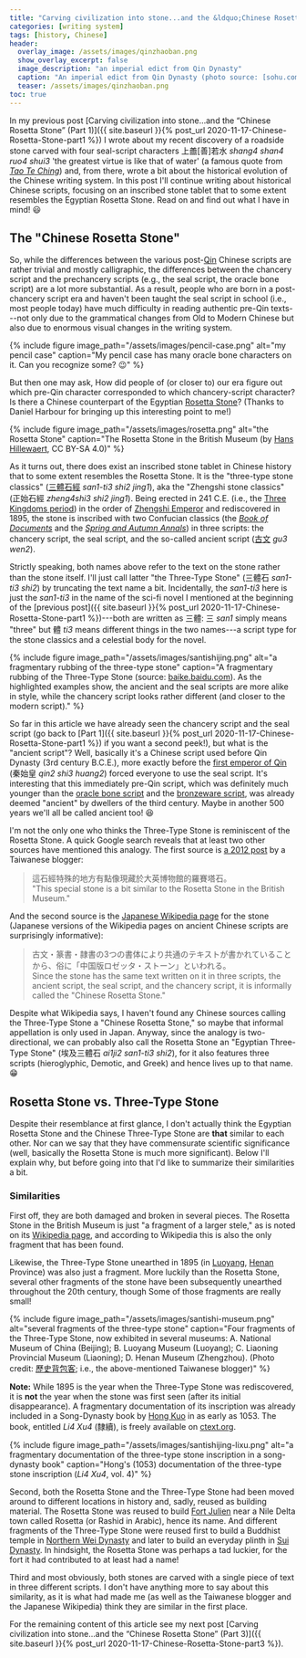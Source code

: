 ```yaml
---
title: "Carving civilization into stone...and the &ldquo;Chinese Rosetta Stone&rdquo; (Part 2)"
categories: [writing system]
tags: [history, Chinese]
header:
  overlay_image: /assets/images/qinzhaoban.png
  show_overlay_excerpt: false
  image_description: "an imperial edict from Qin Dynasty"
  caption: "An imperial edict from Qin Dynasty (photo source: [sohu.com](https://www.sohu.com/a/211582651_99995576))"
  teaser: /assets/images/qinzhaoban.png
toc: true
---
```


In my previous post [Carving civilization into stone...and the &ldquo;Chinese Rosetta Stone&rdquo; (Part 1)]({{ site.baseurl }}{% post_url 2020-11-17-Chinese-Rosetta-Stone-part1 %}) I wrote about my recent discovery of a roadside stone carved with four seal-script characters 上譱[善]若水 *shang4 shan4 ruo4 shui3* 'the greatest virtue is like that of water' (a famous quote from [*Tao Te Ching*](https://en.wikipedia.org/wiki/Tao_Te_Ching)) and, from there, wrote a bit about the historical evolution of the Chinese writing system. In this post I'll continue writing about historical Chinese scripts, focusing on an inscribed stone tablet that to some extent resembles the Egyptian Rosetta Stone. Read on and find out what I have in mind! 😃

## The "Chinese Rosetta Stone"
So, while the differences between the various post-[Qin](https://en.wikipedia.org/wiki/Qin_dynasty) Chinese scripts are rather trivial and mostly calligraphic, the differences between the chancery script and the prechancery scripts (e.g., the seal script, the oracle bone script) are a lot more substantial. As a result, people who are born in a post-chancery script era and haven't been taught the seal script in school (i.e., most people today) have much difficulty in reading authentic pre-Qin texts---not only due to the grammatical changes from Old to Modern Chinese but also due to enormous visual changes in the writing system.

{% include figure image_path="/assets/images/pencil-case.png" alt="my pencil case" caption="My pencil case has many oracle bone characters on it. Can you recognize some? 😉" %}

But then one may ask, How did people of (or closer to) our era figure out which pre-Qin character corresponded to which chancery-script character? Is there a Chinese counterpart of the Egyptian [Rosetta Stone](https://en.wikipedia.org/wiki/Rosetta_Stone#Reading_the_Rosetta_Stone)? (Thanks to Daniel Harbour for bringing up this interesting point to me!)

{% include figure image_path="/assets/images/rosetta.png" alt="the Rosetta Stone" caption="The Rosetta Stone in the British Museum (by [Hans Hillewaert](https://commons.wikimedia.org/w/index.php?curid=3153928), CC BY-SA 4.0)" %}

As it turns out, there does exist an inscribed stone tablet in Chinese history that to some extent resembles the Rosetta Stone. It is the "three-type stone classics" ([三體石經](https://baike.baidu.com/item/三体石经/8356137?fromtitle=正始石经&fromid=7916540) *san1-ti3 shi2 jing1*), aka the "Zhengshi stone classics" (正始石經 *zheng4shi3 shi2 jing1*). Being erected in 241 C.E. (i.e., the [Three Kingdoms period](https://en.wikipedia.org/wiki/Three_Kingdoms)) in the order of [Zhengshi Emperor](https://en.wikipedia.org/wiki/Cao_Fang#Era_names) and rediscovered in 1895, the stone is inscribed with two Confucian classics (the [*Book of Documents*](https://en.wikipedia.org/wiki/Book_of_Documents) and the [*Spring and Autumn Annals*](https://en.wikipedia.org/wiki/Spring_and_Autumn_Annals)) in three scripts: the chancery script, the seal script, and the so-called ancient script ([古文](https://zh.wikipedia.org/zh-tw/古文_(文字)) *gu3 wen2*).

Strictly speaking, both names above refer to the text on the stone rather than the stone itself. I'll just call latter "the Three-Type Stone" (三體石 *san1-ti3 shi2*) by truncating the text name a bit. Incidentally, the *san1-ti3* here is just the *san1-ti3* in the name of the sci-fi novel I mentioned at the beginning of the [previous post]({{ site.baseurl }}{% post_url 2020-11-17-Chinese-Rosetta-Stone-part1 %})---both are written as 三體: 三 *san1* simply means "three" but 體 *ti3* means different things in the two names---a script type for the stone classics and a celestial body for the novel.<a id="rubbing"></a>

{% include figure image_path="/assets/images/santishijing.png" alt="a fragmentary rubbing of the three-type stone" caption="A fragmentary rubbing of the Three-Type Stone (source: [baike.baidu.com](https://baike.baidu.com/pic/三体石经/8356137/1591986/f7426d8dbca9e449b21bba1f?fr=lemma&ct=cover#aid=1591986&pic=f7426d8dbca9e449b21bba1f)). As the highlighted examples show, the ancient and the seal scripts are more alike in style, while the chancery script looks rather different (and closer to the modern script)." %}

So far in this article we have already seen the chancery script and the seal script (go back to [Part 1]({{ site.baseurl }}{% post_url 2020-11-17-Chinese-Rosetta-Stone-part1 %}) if you want a second peek!), but what is the "ancient script"? Well, basically it's a Chinese script used before Qin Dynasty (3rd century B.C.E.), more exactly before the [first emperor of Qin](https://en.wikipedia.org/wiki/Qin_Shi_Huang#As_the_Emperor_of_Qin) (秦始皇 *qin2 shi3 huang2*) forced everyone to use the seal script. It's interesting that this immediately pre-Qin script, which was definitely much younger than the [oracle bone script](https://en.wikipedia.org/wiki/Oracle_bone_script) and the [bronzeware script](https://en.wikipedia.org/wiki/Chinese_bronze_inscriptions), was already deemed "ancient" by dwellers of the third century. Maybe in another 500 years we'll all be called ancient too! 😆

I'm not the only one who thinks the Three-Type Stone is reminiscent of the Rosetta Stone. A quick Google search reveals that at least two other sources have mentioned this analogy. The first source is [a 2012 post](https://hsiangming.blogspot.com/2012/09/blog-post_8.html) by a Taiwanese blogger:
> 這石經特殊的地方有點像現藏於大英博物館的羅賽塔石。<br>
> "This special stone is a bit similar to the Rosetta Stone in the British Museum."

And the second source is the [Japanese Wikipedia page](https://ja.wikipedia.org/wiki/三体石経) for the stone (Japanese versions of the Wikipedia pages on ancient Chinese scripts are surprisingly informative):
> 古文・篆書・隷書の3つの書体により共通のテキストが書かれていることから、俗に「中国版ロゼッタ・ストーン」といわれる。<br>
> Since the stone has the same text written on it in three scripts, the ancient script, the seal script, and the chancery script, it is informally called the "Chinese Rosetta Stone."

Despite what Wikipedia says, I haven't found any Chinese sources calling the Three-Type Stone a "Chinese Rosetta Stone," so maybe that informal appellation is only used in Japan. Anyway, since the analogy is two-directional, we can probably also call the Rosetta Stone an "Egyptian Three-Type Stone" (埃及三體石 *ai1ji2 san1-ti3 shi2*), for it also features three scripts (hieroglyphic, Demotic, and Greek) and hence lives up to that name. 😁

## Rosetta Stone vs. Three-Type Stone
Despite their resemblance at first glance, I don't actually think the Egyptian Rosetta Stone and the Chinese Three-Type Stone are **that** similar to each other. Nor can we say that they have commensurate scientific significance (well, basically the Rosetta Stone is much more significant). Below I'll explain why, but before going into that I'd like to summarize their similarities a bit.

### Similarities
First off, they are both damaged and broken in several pieces. The Rosetta Stone in the British Museum is just "a fragment of a larger stele," as is noted on its [Wikipedia page](https://en.wikipedia.org/wiki/Rosetta_Stone#Original_stele), and according to Wikipedia this is also the only fragment that has been found.

Likewise, the Three-Type Stone unearthed in 1895 (in [Luoyang](https://en.wikipedia.org/wiki/Luoyang), [Henan](https://en.wikipedia.org/wiki/Henan) Province) was also just a fragment. More luckily than the Rosetta Stone, several other fragments of the stone have been subsequently unearthed throughout the 20th century, though Some of those fragments are really small!

{% include figure image_path="/assets/images/santishi-museum.png" alt="several fragments of the three-type stone" caption="Four fragments of the Three-Type Stone, now exhibited in several museums: A. National Museum of China (Beijing); B. Luoyang Museum (Luoyang); C. Liaoning Provincial Museum (Liaoning); D. Henan Museum (Zhengzhou). (Photo credit: [歷史背包客](https://hsiangming.blogspot.com/2012/09/blog-post_8.html); i.e., the above-mentioned Taiwanese blogger)" %}

**Note:** While 1895 is the year when the Three-Type Stone was rediscovered, it is **not** the year when the stone was first seen (after its initial disappearance). A fragmentary documentation of its inscription was already included in a Song-Dynasty book by [Hong Kuo](https://zh.wikipedia.org/zh-tw/洪适) in as early as 1053. The book, entitled *Li4 Xu4* (隸續), is freely available on [ctext.org](https://ctext.org/library.pl?if=en&res=247).

{% include figure image_path="/assets/images/santishijing-lixu.png" alt="a fragmentary documentation of the three-type stone inscription in a song-dynasty book" caption="Hong's (1053) documentation of the three-type stone inscription (*Li4 Xu4*, vol. 4)" %}

Second, both the Rosetta Stone and the Three-Type Stone had been moved around to different locations in history and, sadly, reused as building material. The Rosetta Stone was reused to build [Fort Julien](https://en.wikipedia.org/wiki/Fort_Julien) near a Nile Delta town called Rosetta (or Rashid in Arabic), hence its name. And different fragments of the Three-Type Stone were reused first to build a Buddhist temple in [Northern Wei Dynasty](https://en.wikipedia.org/wiki/Northern_Wei) and later to build an everyday plinth in [Sui Dynasty](https://en.wikipedia.org/wiki/Sui_dynasty). In hindsight, the Rosetta Stone was perhaps a tad luckier, for the fort it had contributed to at least had a name!

Third and most obviously, both stones are carved with a single piece of text in three different scripts. I don't have anything more to say about this similarity, as it is what had made me (as well as the Taiwanese blogger and the Japanese Wikipedia) think they are similar in the first place.

For the remaining content of this article see my next post [Carving civilization into stone...and the &ldquo;Chinese Rosetta Stone&rdquo; (Part 3)]({{ site.baseurl }}{% post_url 2020-11-17-Chinese-Rosetta-Stone-part3 %}).
